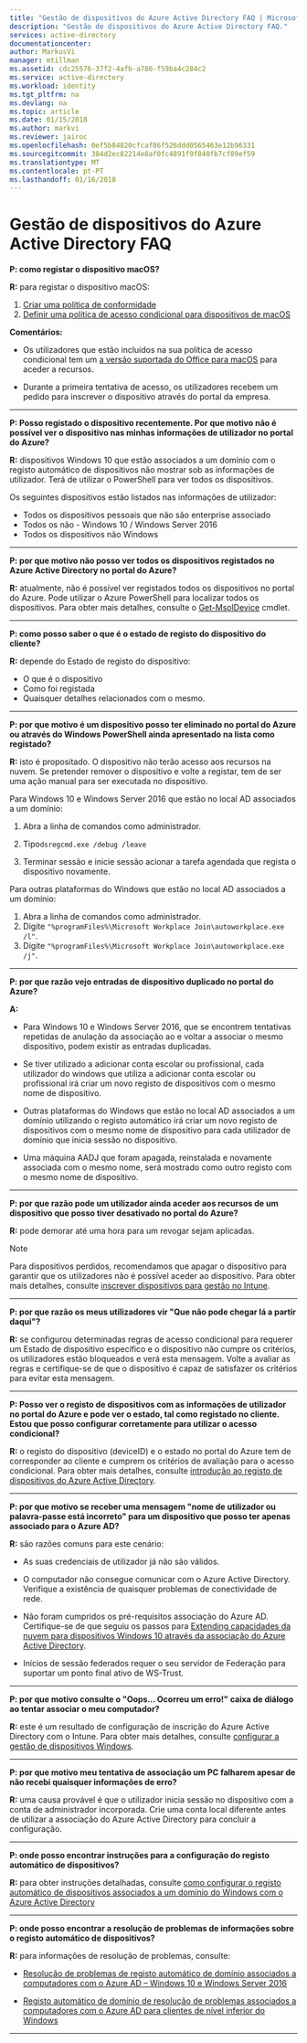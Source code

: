 ```yaml
---
title: "Gestão de dispositivos do Azure Active Directory FAQ | Microsoft Docs"
description: "Gestão de dispositivos do Azure Active Directory FAQ."
services: active-directory
documentationcenter: 
author: MarkusVi
manager: mtillman
ms.assetid: cdc25576-37f2-4afb-a786-f59ba4c284c2
ms.service: active-directory
ms.workload: identity
ms.tgt_pltfrm: na
ms.devlang: na
ms.topic: article
ms.date: 01/15/2018
ms.author: markvi
ms.reviewer: jairoc
ms.openlocfilehash: 0ef5b84820cfcaf86f526ddd0565463e12b96331
ms.sourcegitcommit: 384d2ec82214e8af0fc4891f9f840fb7cf89ef59
ms.translationtype: MT
ms.contentlocale: pt-PT
ms.lasthandoff: 01/16/2018
---
```

# <a name="azure-active-directory-device-management-faq"></a>Gestão de dispositivos do Azure Active Directory FAQ



**P: como registar o dispositivo macOS?**

**R:** para registar o dispositivo macOS:

1.  [Criar uma política de conformidade](https://docs.microsoft.com/intune/compliance-policy-create-mac-os)
2.  [Definir uma política de acesso condicional para dispositivos de macOS](active-directory-conditional-access-azure-portal.md) 

**Comentários:**

- Os utilizadores que estão incluídos na sua política de acesso condicional tem um [a versão suportada do Office para macOS](active-directory-conditional-access-technical-reference.md#client-apps-condition) para aceder a recursos. 

- Durante a primeira tentativa de acesso, os utilizadores recebem um pedido para inscrever o dispositivo através do portal da empresa.

---

**P: Posso registado o dispositivo recentemente. Por que motivo não é possível ver o dispositivo nas minhas informações de utilizador no portal do Azure?**

**R:** dispositivos Windows 10 que estão associados a um domínio com o registo automático de dispositivos não mostrar sob as informações de utilizador.
Terá de utilizar o PowerShell para ver todos os dispositivos. 

Os seguintes dispositivos estão listados nas informações de utilizador:

- Todos os dispositivos pessoais que não são enterprise associado 
- Todos os não - Windows 10 / Windows Server 2016 
- Todos os dispositivos não Windows 

---

**P: por que motivo não posso ver todos os dispositivos registados no Azure Active Directory no portal do Azure?** 

**R:** atualmente, não é possível ver registados todos os dispositivos no portal do Azure. Pode utilizar o Azure PowerShell para localizar todos os dispositivos. Para obter mais detalhes, consulte o [Get-MsolDevice](/powershell/module/msonline/get-msoldevice?view=azureadps-1.0) cmdlet.

--- 

**P: como posso saber o que é o estado de registo do dispositivo do cliente?**

**R:** depende do Estado de registo do dispositivo:

- O que é o dispositivo
- Como foi registada 
- Quaisquer detalhes relacionados com o mesmo. 
 

---

**P: por que motivo é um dispositivo posso ter eliminado no portal do Azure ou através do Windows PowerShell ainda apresentado na lista como registado?**

**R:** isto é propositado. O dispositivo não terão acesso aos recursos na nuvem. Se pretender remover o dispositivo e volte a registar, tem de ser uma ação manual para ser executada no dispositivo. 

Para Windows 10 e Windows Server 2016 que estão no local AD associados a um domínio:

1.  Abra a linha de comandos como administrador.

2.  Tipo`dsregcmd.exe /debug /leave`

3.  Terminar sessão e inicie sessão acionar a tarefa agendada que regista o dispositivo novamente. 

Para outras plataformas do Windows que estão no local AD associados a um domínio:

1.  Abra a linha de comandos como administrador.
2.  Digite `"%programFiles%\Microsoft Workplace Join\autoworkplace.exe /l"`.
3.  Digite `"%programFiles%\Microsoft Workplace Join\autoworkplace.exe /j"`.

---

**P: por que razão vejo entradas de dispositivo duplicado no portal do Azure?**

**A:**

-   Para Windows 10 e Windows Server 2016, que se encontrem tentativas repetidas de anulação da associação ao e voltar a associar o mesmo dispositivo, podem existir as entradas duplicadas. 

-   Se tiver utilizado a adicionar conta escolar ou profissional, cada utilizador do windows que utiliza a adicionar conta escolar ou profissional irá criar um novo registo de dispositivos com o mesmo nome de dispositivo.

-   Outras plataformas do Windows que estão no local AD associados a um domínio utilizando o registo automático irá criar um novo registo de dispositivos com o mesmo nome de dispositivo para cada utilizador de domínio que inicia sessão no dispositivo. 

-   Uma máquina AADJ que foram apagada, reinstalada e novamente associada com o mesmo nome, será mostrado como outro registo com o mesmo nome de dispositivo.

---

**P: por que razão pode um utilizador ainda aceder aos recursos de um dispositivo que posso tiver desativado no portal do Azure?**

**R:** pode demorar até uma hora para um revogar sejam aplicadas.

>[!Note] 
>Para dispositivos perdidos, recomendamos que apagar o dispositivo para garantir que os utilizadores não é possível aceder ao dispositivo. Para obter mais detalhes, consulte [inscrever dispositivos para gestão no Intune](https://docs.microsoft.com/intune/deploy-use/enroll-devices-in-microsoft-intune). 


---

**P: por que razão os meus utilizadores vir "Que não pode chegar lá a partir daqui"?**

**R:** se configurou determinadas regras de acesso condicional para requerer um Estado de dispositivo específico e o dispositivo não cumpre os critérios, os utilizadores estão bloqueados e verá esta mensagem. Volte a avaliar as regras e certifique-se de que o dispositivo é capaz de satisfazer os critérios para evitar esta mensagem.

---


**P: Posso ver o registo de dispositivos com as informações de utilizador no portal do Azure e pode ver o estado, tal como registado no cliente. Estou que posso configurar corretamente para utilizar o acesso condicional?**

**R:** o registo do dispositivo (deviceID) e o estado no portal do Azure tem de corresponder ao cliente e cumprem os critérios de avaliação para o acesso condicional. Para obter mais detalhes, consulte [introdução ao registo de dispositivos do Azure Active Directory](active-directory-device-registration.md).

---

**P: por que motivo se receber uma mensagem "nome de utilizador ou palavra-passe está incorreto" para um dispositivo que posso ter apenas associado para o Azure AD?**

**R:** são razões comuns para este cenário:

- As suas credenciais de utilizador já não são válidos.

- O computador não consegue comunicar com o Azure Active Directory. Verifique a existência de quaisquer problemas de conectividade de rede.

- Não foram cumpridos os pré-requisitos associação do Azure AD. Certifique-se de que seguiu os passos para [Extending capacidades da nuvem para dispositivos Windows 10 através da associação do Azure Active Directory](active-directory-azureadjoin-overview.md).  

- Inícios de sessão federados requer o seu servidor de Federação para suportar um ponto final ativo de WS-Trust. 

---

**P: por que motivo consulte o "Oops... Ocorreu um erro!" caixa de diálogo ao tentar associar o meu computador?**

**R:** este é um resultado de configuração de inscrição do Azure Active Directory com o Intune. Para obter mais detalhes, consulte [configurar a gestão de dispositivos Windows](https://docs.microsoft.com/intune/deploy-use/set-up-windows-device-management-with-microsoft-intune#azure-active-directory-enrollment).  

---

**P: por que motivo meu tentativa de associação um PC falharem apesar de não recebi quaisquer informações de erro?**

**R:** uma causa provável é que o utilizador inicia sessão no dispositivo com a conta de administrador incorporada. Crie uma conta local diferente antes de utilizar a associação do Azure Active Directory para concluir a configuração. 

---

**P: onde posso encontrar instruções para a configuração do registo automático de dispositivos?**

**R:** para obter instruções detalhadas, consulte [como configurar o registo automático de dispositivos associados a um domínio do Windows com o Azure Active Directory](active-directory-conditional-access-automatic-device-registration-setup.md)

---

**P: onde posso encontrar a resolução de problemas de informações sobre o registo automático de dispositivos?**

**R:** para informações de resolução de problemas, consulte:

- [Resolução de problemas de registo automático de domínio associados a computadores com o Azure AD – Windows 10 e Windows Server 2016](device-management-troubleshoot-hybrid-join-windows-current.md)

- [Registo automático de domínio de resolução de problemas associados a computadores com o Azure AD para clientes de nível inferior do Windows](device-management-troubleshoot-hybrid-join-windows-legacy.md)
 
---

